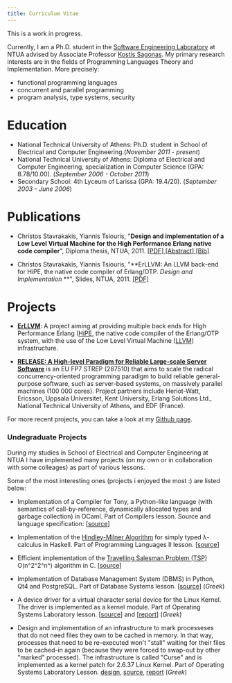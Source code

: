 ```yaml
---
title: Curriculum Vitae
---
```


This is a work in progress.


Currently, I am a Ph.D. student in the [Software Engineering
Laboratory](http://www.softlab.ntua.gr/) at NTUA advised by Associate Professor
[Kostis Sagonas](http://user.it.uu.se/~kostis). My primary research interests
are in the fields of Programming Languages Theory and Implementation. More
precisely:

* functional programming languages
* concurrent and parallel programming
* program analysis, type systems, security


# Education

* National Technical University of Athens: Ph.D. student in School of Electrical
  and Computer Engineering.(*November 2011 - present*)
* National Technical University of Athens: Diploma of Electrical and Computer
  Engineering, specialization in Computer Science (GPA: 8.78/10.00). (*September
  2006 - October 2011*)
* Secondary School: 4th Lyceum of Larissa (GPA: 19.4/20). (*September 2003 -
  June 2006*)


# Publications

* Christos Stavrakakis, Yiannis Tsiouris, "**Design and implementation of a Low
  Level Virtual Machine for the High Performance Erlang native code compiler**",
  Diploma thesis, NTUA, 2011. [ [PDF] ](../files/erllvm_thesis.pdf) [ [Abstract]
  ](../files/erllvm_abstract.pdf) [ [Bib] ](../files/erllvm.bib)

* Christos Stavrakakis, Yiannis Tsiouris, "**ErLLVM: An LLVM back-end for HiPE,
  the native code compiler of Erlang/OTP. *Design and Implementation* **", Slides,
  NTUA, 2011. [ [PDF] ](../files/erllvm_pres-20111107.pdf)


# Projects

* **[ErLLVM](http://erllvm.softlab.ntua.gr)**: A project aiming at providing
    multiple back ends for High Performance Erlang
    ([HiPE](http://www.it.uu.se/research/group/hipe/), the native code compiler
    of the Erlang/OTP system, with the use of the Low Level Virtual Machine
    ([LLVM](http://llvm.org/)) infrastructure.

* **[RELEASE: A High-level Paradigm for Reliable Large-scale Server
    Software](http://www.release-project.eu/)** is an EU FP7 STREP (287510) that
    aims to scale the radical concurrency-oriented programming paradigm to build
    reliable general-purpose software, such as server-based systems, on
    massively parallel machines (100 000 cores). Project partners include
    Heriot-Watt, Ericsson, Uppsala Universitet, Kent University, Erlang
    Solutions Ltd., National Technical University of Athens, and EDF (France).

For more recent projects, you can take a look at my [Github
page](http://www.github.com/yiannist/ "Github").


### Undegraduate Projects

During my studies in School of Electrical and Computer Engineering at NTUA I
have implemented many projects (on my own or in collaboration with some
colleages) as part of various lessons.

Some of the most interesting ones (projects i enjoyed the most :) are listed
below:

* Implementation of a Compiler for Tony, a Python-like language (with semantics
  of call-by-reference, dynamically allocated types and garbage collection) in
  OCaml. Part of Compilers lesson. Source and language specification:
  [[source](/files/compiler.tar.gz "Tonyc")]

* Implementation of the [Hindley-Milner
  Algorithm](http://en.wikipedia.org/wiki/Type_inference "Type Inference") for
  simply typed λ-calculus in Haskell. Part of Programming Languages II
  lesson. [[source](/files/typeinf.tar.gz "Type Infererence")]

* Efficient implementation of the [Travelling Salesman Problem
  (TSP)](http://en.wikipedia.org/wiki/Travelling_salesman_problem "TSP")
  O(n^2^2^n^) algorithm in C. [[source](/files/tsp.tar.gz "TSP source")]

* Implementation of Database Management System (DBMS) in Python, Qt4 and
  PostgreSQL. Part of Database Systems lesson. [[source](/files/pydbms.tar.gz
  "Pydbms")] (*Greek*)

* A device driver for a virtual character serial device for the Linux Kernel.
  The driver is implemented as a kernel module. Part of Operating Systems
  Laboratory lesson. [[source](/files/lunix.tar.gz "Lunix")] and
  [[report](/files/lunix.pdf "Report")] (*Greek*)

* Design and implementation of an infrastructure to mark processeses that do not
  need files they own to be cached in memory. In that way, processes that need
  to be re-executed won't "stall" waiting for their files to be cached-in again
  (because they were forced to swap-out by other "marked" processed). The
  infrastructure is called "Curse" and is implemented as a kernel patch for
  2.6.37 Linux Kernel. Part of Operating Systems Laboratory
  Lesson. [design](/files/curse-design.pdf "Design"),
  [source](/files/curse.tar.gz "Curse"), [report](/files/curse-report.pdf
  "Report") (*Greek*)

